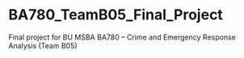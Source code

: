 # BA780_TeamB05_Final_Project
Final project for BU MSBA BA780 – Crime and Emergency Response Analysis (Team B05)
